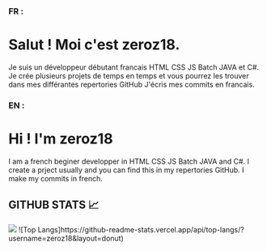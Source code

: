 ### FR :
# Salut ! Moi c'est zeroz18.
Je suis un développeur débutant francais  HTML CSS JS Batch JAVA et C#.
Je crée plusieurs projets de temps en temps et vous pourrez les trouver dans mes différantes repertories GitHub
J'écris mes commits en francais.

### EN :
# Hi ! I'm zeroz18
I am a french beginer developper in HTML CSS JS Batch JAVA and C#.
I create a prject usually and you can find this in my repertories GitHub.
I make my commits in french.

## GITHUB STATS 📈
<p>
<img src="https://github-readme-stats.vercel.app/api?username=zeroz18&show_icons=true&hide_border=true&theme=radical" />
  ![Top Langs]https://github-readme-stats.vercel.app/api/top-langs/?username=zeroz18&layout=donut)
</p>
